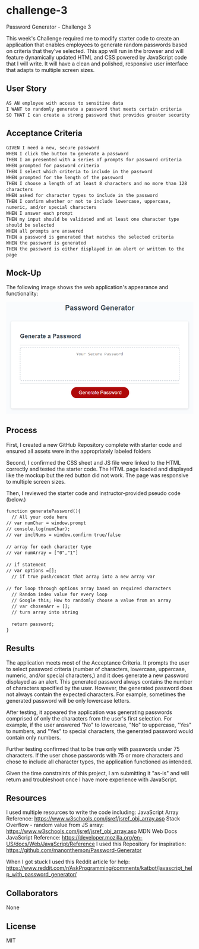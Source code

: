 # challenge-3
Password Generator - Challenge 3

This week's Challenge required me to modify starter code to create an application that enables employees to generate random passwords based on criteria that they’ve selected. This app will run in the browser and will feature dynamically updated HTML and CSS powered by JavaScript code that I will write. It will have a clean and polished, responsive user interface that adapts to multiple screen sizes.

## User Story

```
AS AN employee with access to sensitive data
I WANT to randomly generate a password that meets certain criteria
SO THAT I can create a strong password that provides greater security
```

## Acceptance Criteria

```
GIVEN I need a new, secure password
WHEN I click the button to generate a password
THEN I am presented with a series of prompts for password criteria
WHEN prompted for password criteria
THEN I select which criteria to include in the password
WHEN prompted for the length of the password
THEN I choose a length of at least 8 characters and no more than 128 characters
WHEN asked for character types to include in the password
THEN I confirm whether or not to include lowercase, uppercase, numeric, and/or special characters
WHEN I answer each prompt
THEN my input should be validated and at least one character type should be selected
WHEN all prompts are answered
THEN a password is generated that matches the selected criteria
WHEN the password is generated
THEN the password is either displayed in an alert or written to the page
```

## Mock-Up

The following image shows the web application's appearance and functionality:

![The Password Generator application displays a red button to "Generate Password".](./Assets/03-javascript-homework-demo.png)

## Process

First, I created a new GitHub Repository complete with starter code and ensured all assets were in the appropriately labeled folders

Second, I confirmed the CSS sheet and JS file were linked to the HTML correctly and tested the starter code. The HTML page loaded and displayed like the mockup but the red button did not work. The page was responsive to multiple screen sizes.

Then, I reviewed the starter code and instructor-provided pseudo code (below.)

```
function generatePassword(){
  // All your code here
// var numChar = window.prompt
// console.log(numChar);
// var inclNums = window.confirm true/false

// array for each character type
// var numArray = ["0","1"]

// if statement
// var options =[];
  // if true push/concat that array into a new array var

// for loop through options array based on required characters
  // Random index value for every loop
  // Google this; How to randomly choose a value from an array
  // var chosenArr = [];
  // turn array into string

  return password;
}
```
## Results

The application meets most of the Acceptance Criteria. It prompts the user to select password criteria (number of characters, lowercase, uppercase, numeric, and/or special characters,) and it does generate a new password displayed as an alert. This generated password always contains the number of characters specified by the user. However, the generated password does not always contain the expected characters. For example, sometimes the generated password will be only lowercase letters. 

After testing, it appeared the application was generating passwords comprised of only the characters from the user's first selection. For example, if the user answered "No" to lowercase, "No" to uppercase, "Yes" to numbers, and "Yes" to special characters, the generated password would contain only numbers. 

Further testing confirmed that to be true only with passwords under 75 characters. If the user chose passwords with 75 or more characters and chose to include all character types, the application functioned as intended. 

Given the time constraints of this project, I am submitting it "as-is" and will return and troubleshoot once I have more experience with JavaScript.


## Resources

I used multiple resources to write the code including:
JavaScript Array Reference: https://www.w3schools.com/jsref/jsref_obj_array.asp
Stack Overflow - random value from JS array: https://www.w3schools.com/jsref/jsref_obj_array.asp
MDN Web Docs JavaScript Reference: https://developer.mozilla.org/en-US/docs/Web/JavaScript/Reference
I used this Repository for inspiration:
https://github.com/manonthemon/Password-Generator

When I got stuck I used this Reddit article for help:
https://www.reddit.com/r/AskProgramming/comments/katbot/javascript_help_with_password_generator/


## Collaborators

None

## License

MIT

